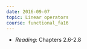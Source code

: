 ```yaml
---
date: 2016-09-07
topic: Linear operators
course: functional_fa16
---
```

- *Reading*: Chapters 2.6-2.8

